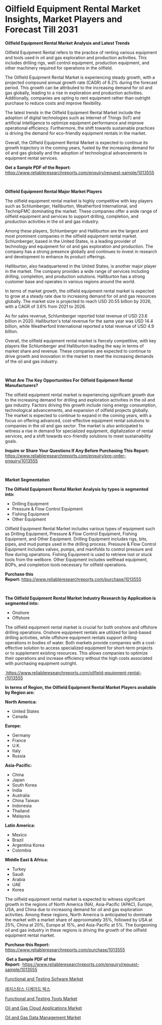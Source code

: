 <p><h1>Oilfield Equipment Rental Market Insights, Market Players and Forecast Till 2031</h1></p><p><strong>Oilfield Equipment Rental Market Analysis and Latest Trends</strong></p>
<p><p>Oilfield Equipment Rental refers to the practice of renting various equipment and tools used in oil and gas exploration and production activities. This includes drilling rigs, well control equipment, production equipment, and other machinery required for operations in the oilfield.</p><p>The Oilfield Equipment Rental Market is experiencing steady growth, with a projected compound annual growth rate (CAGR) of 6.2% during the forecast period. This growth can be attributed to the increasing demand for oil and gas globally, leading to a rise in exploration and production activities. Additionally, companies are opting to rent equipment rather than outright purchase to reduce costs and improve flexibility.</p><p>The latest trends in the Oilfield Equipment Rental Market include the adoption of digital technologies such as Internet of Things (IoT) and artificial intelligence to optimize equipment performance and improve operational efficiency. Furthermore, the shift towards sustainable practices is driving the demand for eco-friendly equipment rentals in the market.</p><p>Overall, the Oilfield Equipment Rental Market is expected to continue its growth trajectory in the coming years, fueled by the increasing demand for oil and gas globally and the adoption of technological advancements in equipment rental services.</p></p>
<p><strong>Get a Sample PDF of the Report:&nbsp;</strong> <a href="https://www.reliableresearchreports.com/enquiry/request-sample/1013555">https://www.reliableresearchreports.com/enquiry/request-sample/1013555</a></p>
<p>&nbsp;</p>
<p><strong>Oilfield Equipment Rental Major Market Players</strong></p>
<p><p>The oilfield equipment rental market is highly competitive with key players such as Schlumberger, Halliburton, Weatherford International, and TechnipFMC dominating the market. These companies offer a wide range of oilfield equipment and services to support drilling, completion, and production activities in the oil and gas industry.</p><p>Among these players, Schlumberger and Halliburton are the largest and most prominent companies in the oilfield equipment rental market. Schlumberger, based in the United States, is a leading provider of technology and equipment for oil and gas exploration and production. The company has a strong presence globally and continues to invest in research and development to enhance its product offerings.</p><p>Halliburton, also headquartered in the United States, is another major player in the market. The company provides a wide range of services including drilling, completion, and production solutions. Halliburton has a strong customer base and operates in various regions around the world.</p><p>In terms of market growth, the oilfield equipment rental market is expected to grow at a steady rate due to increasing demand for oil and gas resources globally. The market size is projected to reach USD 20.55 billion by 2026, with a CAGR of 3.6% from 2021 to 2026.</p><p>As for sales revenue, Schlumberger reported total revenue of USD 23.6 billion in 2020. Halliburton's total revenue for the same year was USD 14.4 billion, while Weatherford International reported a total revenue of USD 4.9 billion.</p><p>Overall, the oilfield equipment rental market is fiercely competitive, with key players like Schlumberger and Halliburton leading the way in terms of market share and revenue. These companies are expected to continue to drive growth and innovation in the market to meet the increasing demands of the oil and gas industry.</p></p>
<p>&nbsp;</p>
<p><strong>What Are The Key Opportunities For Oilfield Equipment Rental Manufacturers?</strong></p>
<p><p>The oilfield equipment rental market is experiencing significant growth due to the increasing demand for drilling and exploration activities in the oil and gas industry. Factors driving this growth include rising energy consumption, technological advancements, and expansion of oilfield projects globally. The market is expected to continue to expand in the coming years, with a focus on offering advanced, cost-effective equipment rental solutions to companies in the oil and gas sector. The market is also anticipated to witness a rise in demand for specialized equipment, digitalization of rental services, and a shift towards eco-friendly solutions to meet sustainability goals.</p></p>
<p><strong>Inquire or Share Your Questions If Any Before Purchasing This Report:</strong> <a href="https://www.reliableresearchreports.com/enquiry/pre-order-enquiry/1013555">https://www.reliableresearchreports.com/enquiry/pre-order-enquiry/1013555</a></p>
<p>&nbsp;</p>
<p><strong>Market Segmentation</strong></p>
<p><strong>The Oilfield Equipment Rental Market Analysis by types is segmented into:</strong></p>
<p><ul><li>Drilling Equipment</li><li>Pressure & Flow Control Equipment</li><li>Fishing Equipment</li><li>Other Equipment</li></ul></p>
<p><p>Oilfield Equipment Rental Market includes various types of equipment such as Drilling Equipment, Pressure & Flow Control Equipment, Fishing Equipment, and Other Equipment. Drilling Equipment includes rigs, bits, pipes, and mud pumps used in the drilling process. Pressure & Flow Control Equipment includes valves, pumps, and manifolds to control pressure and flow during operations. Fishing Equipment is used to retrieve lost or stuck tools from the wellbore. Other Equipment includes wellhead equipment, BOPs, and completion tools necessary for oilfield operations.</p></p>
<p><strong>Purchase this Report:&nbsp;</strong><a href="https://www.reliableresearchreports.com/purchase/1013555">https://www.reliableresearchreports.com/purchase/1013555</a></p>
<p>&nbsp;</p>
<p><strong>The Oilfield Equipment Rental Market Industry Research by Application is segmented into:</strong></p>
<p><ul><li>Onshore</li><li>Offshore</li></ul></p>
<p><p>The oilfield equipment rental market is crucial for both onshore and offshore drilling operations. Onshore equipment rentals are utilized for land-based drilling activities, while offshore equipment rentals support drilling operations in bodies of water. Both markets provide companies with a cost-effective solution to access specialized equipment for short-term projects or to supplement existing resources. This allows companies to optimize their operations and increase efficiency without the high costs associated with purchasing equipment outright.</p></p>
<p><a href="https://www.reliableresearchreports.com/oilfield-equipment-rental-r1013555">&nbsp;https://www.reliableresearchreports.com/oilfield-equipment-rental-r1013555</a></p>
<p><strong>In terms of Region, the Oilfield Equipment Rental Market Players available by Region are:</strong></p>
<p>
    <p> <strong> North America: </strong>
        <ul>
            <li>United States</li>
            <li>Canada</li>
        </ul>
        </p> 
    <p> <strong> Europe: </strong>
        <ul>
            <li>Germany</li>
            <li>France</li>
            <li>U.K.</li>
            <li>Italy</li>
            <li>Russia</li>
        </ul>
        </p> 
    <p> <strong> Asia-Pacific: </strong>
        <ul>
            <li>China</li>
            <li>Japan</li>
            <li>South Korea</li>
            <li>India</li>
            <li>Australia</li>
            <li>China Taiwan</li>
            <li>Indonesia</li>
            <li>Thailand</li>
            <li>Malaysia</li>
        </ul>
        </p> 
    <p> <strong> Latin America: </strong>
        <ul>
            <li>Mexico</li>
            <li>Brazil</li>
            <li>Argentina Korea</li>
            <li>Colombia</li>
        </ul>
        </p> 
    <p> <strong> Middle East & Africa: </strong>
        <ul>
            <li>Turkey</li>
            <li>Saudi</li>
            <li>Arabia</li>
            <li>UAE</li>
            <li>Korea</li>
        </ul>
    </p>
    </p>
<p><p>The oilfield equipment rental market is expected to witness significant growth in the regions of North America (NA), Asia-Pacific (APAC), Europe, USA, and China due to increasing demand for oil and gas exploration activities. Among these regions, North America is anticipated to dominate the market with a market share of approximately 35%, followed by USA at 25%, China at 20%, Europe at 15%, and Asia-Pacific at 5%. The burgeoning oil and gas industry in these regions is driving the growth of the oilfield equipment rental market.</p></p>
<p><strong>Purchase this Report: </strong><a href="https://www.reliableresearchreports.com/purchase/1013555">https://www.reliableresearchreports.com/purchase/1013555</a></p>
<p>&nbsp;<strong>Get a Sample PDF of the Report:&nbsp;&nbsp;</strong><a href="https://www.reliableresearchreports.com/enquiry/request-sample/1013555">https://www.reliableresearchreports.com/enquiry/request-sample/1013555</a></p>
<p><strong></strong></p>
<p><p><a href="https://www.linkedin.com/pulse/functional-testing-sofware-market-size-cagr-trends-2024-2030-yrkce">Functional and Testing Sofware Market</a></p><p><a href="https://github.com/novabrown3/Market-Research-Report-List-1/blob/main/267562251607.md">레지스탕스 디케이드 박스</a></p><p><a href="https://www.linkedin.com/pulse/functional-testing-tools-market-size-trends-complete-industry-m0i5e">Functional and Testing Tools Market</a></p><p><a href="https://github.com/timeliteaut/Market-Research-Report-List-2/blob/main/oil-and-gas-cloud-applications-market.md">Oil and Gas Cloud Applications Market</a></p><p><a href="https://github.com/seekum/Market-Research-Report-List-2/blob/main/oil-and-gas-data-management-market.md">Oil and Gas Data Management Market</a></p></p>